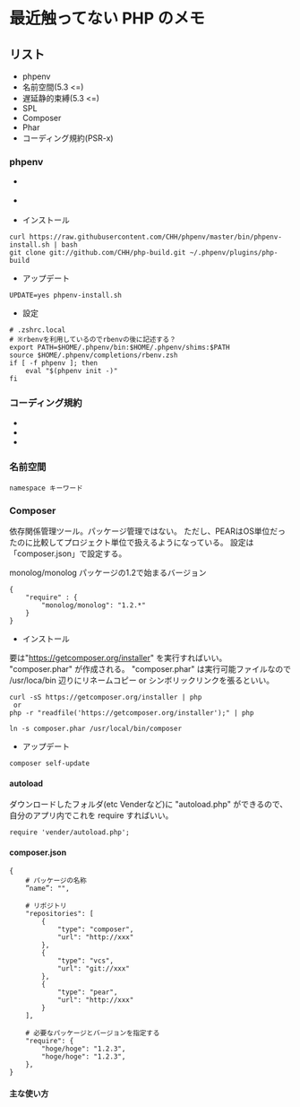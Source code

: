 # 最近触ってない PHP のメモ

## リスト

- phpenv
- 名前空間(5.3 <=)
- 遅延静的束縛(5.3 <=)
- SPL
- Composer
- Phar
- コーディング規約(PSR-x)

### phpenv

- [](https://github.com/CHH/phpenv)
- [](http://qiita.com/uchiko/items/5f1843d3d848de619fdf)

- インストール

```
curl https://raw.githubusercontent.com/CHH/phpenv/master/bin/phpenv-install.sh | bash
git clone git://github.com/CHH/php-build.git ~/.phpenv/plugins/php-build
```

- アップデート

```
UPDATE=yes phpenv-install.sh
```

- 設定

```
# .zshrc.local
# ※rbenvを利用しているのでrbenvの後に記述する？
export PATH=$HOME/.phpenv/bin:$HOME/.phpenv/shims:$PATH
source $HOME/.phpenv/completions/rbenv.zsh
if [ -f phpenv ]; then
	eval "$(phpenv init -)"
fi
```

### コーディング規約

- [](http://www.infiniteloop.co.jp/blog/2012/10/psrphp/)
- [](http://www.slideshare.net/yandod/psrphp)
- [](http://9ensan.com/blog/programming/php/php-psr-coding-standards/)


### 名前空間

```
namespace キーワード
```

### Composer

依存関係管理ツール。パッケージ管理ではない。
ただし、PEARはOS単位だったのに比較してプロジェクト単位で扱えるようになっている。
設定は「composer.json」で設定する。

monolog/monolog パッケージの1.2で始まるバージョン
```
{
	"require" : {
		"monolog/monolog": "1.2.*"
	}
}
```

- インストール

要は"https://getcomposer.org/installer" を実行すればいい。
"composer.phar" が作成される。
"composer.phar" は実行可能ファイルなので
/usr/loca/bin 辺りにリネームコピー or シンボリックリンクを張るといい。

```
curl -sS https://getcomposer.org/installer | php
 or
php -r "readfile('https://getcomposer.org/installer');" | php

ln -s composer.phar /usr/local/bin/composer
```

- アップデート

```
composer self-update
```

#### autoload

ダウンロードしたフォルダ(etc Venderなど)に "autoload.php" ができるので、
自分のアプリ内でこれを require すればいい。

```
require 'vender/autoload.php';
```

#### composer.json

```
{
	# パッケージの名称
	”name”: "",

	# リポジトリ
	"repositories": [
		{
			"type": "composer",
			"url": "http://xxx"
		},
		{
			"type": "vcs",
			"url": "git://xxx"
		},
		{
			"type": "pear",
			"url": "http://xxx"
		}
	],

	# 必要なパッケージとバージョンを指定する
	"require": {
		"hoge/hoge": "1.2.3",
		"hoge/hoge": "1.2.3",
	},
}
```

#### 主な使い方
